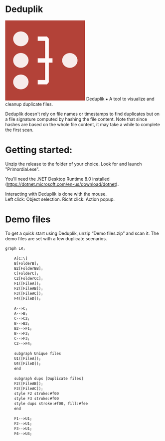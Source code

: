# Deduplik
![an image](/deduplik.png) Deduplik ⁕ A tool to visualize and cleanup duplicate files.

Deduplik doesn't rely on file names or timestamps to find duplicates but on a file signature computed by hashing the file content. 
Note that since hashes are based on the whole file content, it may take a while to complete the first scan.


# Getting started:
Unzip the release to the folder of your choice.
Look for and launch "Primordial.exe".

You'll need the .NET Desktop Runtime 8.0 installed (https://dotnet.microsoft.com/en-us/download/dotnet).

Interacting with Deduplik is done with the mouse.  
Left click: Object selection.
Richt click: Action popup.

# Demo files
To get a quick start using Deduplik, unzip “Demo files.zip” and scan it.
The demo files are set with a few duplicate scenarios.




```mermaid
graph LR;

    A[C:\]
    B[FolderB];
    B2[FolderBB];
    C[FolderC];
    C2[FolderCC];
    F1([FileA]);
    F2([FileAB]);
    F3([FileAC]);
    F4([FileD]);

    A-->C;
    A-->B;
    C-->C2;
    B-->B2;
    B2-->F1;
    B-->F2;
    C-->F3;
    C2-->F4;

    subgraph Unique files
    U1([FileA]);
    U4([FileD]);
    end

    subgraph dups [Duplicate files]
    F2([FileAB]);
    F3([FileAC]);
    style F2 stroke:#f00
    style F3 stroke:#f00
    style dups stroke:#f00, fill:#fee
    end

    F1-->U1;
    F2-->U1;
    F3-->U1;
    F4-->U4;
```
